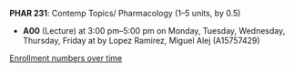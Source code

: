 **PHAR 231**: Contemp Topics/ Pharmacology (1–5 units, by 0.5)

- **A00** (Lecture) at 3:00 pm–5:00 pm on Monday, Tuesday, Wednesday, Thursday, Friday at   by Lopez Ramirez, Miguel Alej (A15757429)

[Enrollment numbers over time](./PHAR231.tsv)
